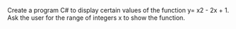 Create a program C# to display certain values 
of the function y= x2 - 2x + 1. Ask the user for the range of integers x to show the function.